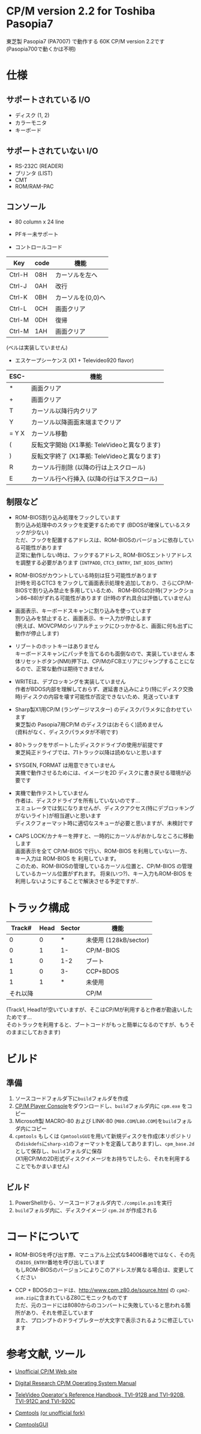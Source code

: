 # CP/M version 2.2 for Toshiba Pasopia7
東芝製 Pasopia7 (PA7007) で動作する 60K CP/M version 2.2です  
(Pasopia700で動くかは不明)

# 仕様
## サポートされている I/O
- ディスク (1, 2)
- カラーモニタ
- キーボード

## サポートされていない I/O
- RS-232C   (READER)
- プリンタ  (LIST)
- CMT
- ROM/RAM-PAC

## コンソール
- 80 column x 24 line
- PFキー未サポート

- コントロールコード

|Key   |code| 機能 |
|--------|---|----|
|Ctrl-H | 08H | カーソルを左へ|
|Ctrl-J | 0AH | 改行|
|Ctrl-K | 0BH | カーソルを(0,0)へ|
|Ctrl-L | 0CH | 画面クリア|
|Ctrl-M | 0DH | 復帰|
|Ctrl-M | 1AH | 画面クリア|

(ベルは実装していません)

- エスケープシーケンス (X1 + Televideo920 flavor)

|ESC-   | 機能 |
|---  |---    |
|*    |画面クリア|
|+    |画面クリア|
|T    |カーソル以降行内クリア|
|Y    |カーソル以降画面末端までクリア|
|= Y X|カーソル移動|
|(   |反転文字開始 (X1準拠: TeleVideoと異なります)|
|)   |反転文字終了 (X1準拠: TeleVideoと異なります)|
|R   |カーソル行削除  (以降の行は上スクロール)|
|E   |カーソル行へ行挿入 (以降の行は下スクロール)|


## 制限など
- ROM-BIOS割り込み処理をフックしています  
  割り込み処理中のスタックを変更するためです (BDOSが確保しているスタックが少ない)  
  ただ、フックを配置するアドレスは、ROM-BIOSのバージョンに依存している可能性があります  
  正常に動作しない時は、フックするアドレス, ROM-BIOSエントリアドレスを調整する必要があります (`INTPADD`, `CTC3_ENTRY`, `INT_BIOS_ENTRY`)

- ROM-BIOSがカウントしている時刻は狂う可能性があります  
  計時を司るCTC3 をフックして画面表示処理を追加しており、さらにCP/M-BIOSで割り込み禁止を多用しているため、
  ROM-BIOSの計時(ファンクション86~88)がずれる可能性があります (計時のずれ具合は評価していません)  
  

- 画面表示、キーボードスキャンに割り込みを使っています  
割り込みを禁止すると、画面表示、キー入力が停止します  
(例えば、MOVCPMのシリアルチェックにひっかかると、画面に何も出ずに動作が停止します)

- リブートのホットキーはありません  
  キーボードスキャンにパッチを当てるのも面倒なので、実装していません
  本体リセットボタン(NMI)押下は、CP/MのFCBエリアにジャンプすることになるので、正常な動作は期待できません

- WRITEは、デブロッキングを実装していません  
  作者がBDOS内部を理解しておらず、遅延書き込みにより(特にディスク交換時)ディスクの内容を壊す可能性が否定できないため、見送っています  

- Sharp製X1用CP/M (ランゲージマスター) のディスクパラメタに合わせています  
  東芝製の Pasopia7用CP/M のディスクは(おそらく)読めません  
   (資料がなく、ディスクパラメタが不明です)  

- 80トラックをサポートしたディスクドライブの使用が前提です  
  東芝純正ドライブでは、71トラック以降は読めないと思います

- SYSGEN, FORMAT は用意できていません  
  実機で動作させるためには、イメージを2D ディスクに書き戻せる環境が必要です

- 実機で動作テストしていません  
  作者は、ディスクドライブを所有していないのです...  
  エミュレータでは気になりませんが、ディスクアクセス(特にデブロッキングがないライト)が相当遅いと思います  
  ディスクフォーマット時に適切なスキューが必要と思いますが、未検討です

- CAPS LOCK/カナキーを押すと、一時的にカーソルがおかしなところに移動します  
  画面表示を全て CP/M-BIOS で行い、ROM-BIOS を利用していない一方、キー入力は ROM-BIOS を
  利用しています。  
  このため、ROM-BIOSの管理しているカーソル位置と、CP/M-BIOS の管理しているカーソル位置がずれます。
  将来(いつ?)、キー入力もROM-BIOS を利用しないようにすることで解決させる予定ですが..


# トラック構成

|Track#  | Head | Sector | 機能 |
|-------|----|----|---|
|0  | 0 | *|未使用 (128kB/sector)|
|0  | 1 | 1-|CP/M-BIOS | 
|1  | 0 | 1-2|ブート|
|1  | 0 | 3-|CCP+BDOS|
|1  | 1 | *|未使用|
| それ以降|  ||CP/M|

(Track1, Head1が空いていますが、そこはCP/Mが利用すると作者が勘違いしたためです...  
そのトラックを利用すると、ブートコードがもっと簡単になるのですが、もうそのままにしておきます)

# ビルド

## 準備
1. ソースコードフォルダ下に`build`フォルダを作成
1. [CP/M Player Console](http://takeda-toshiya.my.coocan.jp/cpm/index.html)をダウンロードし、`build`フォルダ内に `cpm.exe` をコピー
1. Microsoft製 MACRO-80 および LINK-80 (`M80.COM`/`L80.COM`)を`build`フォルダ内にコピー
1. `cpmtools` もしくは `CpmtoolsGUI`を用いて新規ディスクを作成(本リポジトリの`diskdefs`に`sharp-x1`のフォーマットを定義してあります)し、`cpm_base.2d` として保存し、`build`フォルダに保存  
(X1用CP/Mの2D形式ディスクイメージをお持ちでしたら、それを利用することでもかまいません)

## ビルド
1. PowerShellから、ソースコードフォルダ内で`./compile.ps1`を実行
1. `build`フォルダ内に、ディスクイメージ `cpm.2d` が作成される


# コードについて
- ROM-BIOSを呼び出す際、マニュアル上公式な$4006番地ではなく、その先の`BIOS_ENTRY`番地を呼び出しています  
もしROM-BIOSのバージョンによりこのアドレスが異なる場合は、変更してください

- CCP + BDOSのコードは、http://www.cpm.z80.de/source.html の `cpm2-asm.zip`に含まれているZ80二モニックものです  
ただ、元のコードには8080からのコンバートに失敗していると思われる箇所があり、それを修正しています  
また、プロンプトのドライブレターが大文字で表示されるように修正しています



# 参考文献, ツール

- [Unofficial CP/M Web site](http://www.cpm.z80.de/)

- [Digital Research CP/M Operating System Manual](https://www.autometer.de/unix4fun/z80pack/cpm2/)

- [TeleVideo Operator's Reference Handbook, TVI-912B and TVI-920B, TVI-912C and TVI-920C](https://vt100.net/televideo/)

- [Cpmtools](http://www.moria.de/~michael/cpmtools/) [(or unofficial fork)](https://github.com/lipro-cpm4l/cpmtools)

- [CpmtoolsGUI](http://star.gmobb.jp/koji/cgi/wiki.cgi?page=CpmtoolsGUI)
